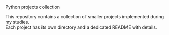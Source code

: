 Python projects collection



This repository contains a collection of smaller projects implemented during my studies.  
Each project has its own directory and a dedicated README with details.

